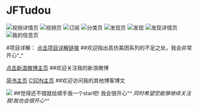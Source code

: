 # JFTudou

![视频详情页](http://7pum4h.com1.z0.glb.clouddn.com/视频详情页.gif)
![视频页](http://7pum4h.com1.z0.glb.clouddn.com/td视频页.gif)
![订阅](http://7pum4h.com1.z0.glb.clouddn.com/td订阅.gif)
![分类页](http://7pum4h.com1.z0.glb.clouddn.com/td分类页.gif)
![发现页](http://7pum4h.com1.z0.glb.clouddn.com/td发现页.gif)
![发现](http://7pum4h.com1.z0.glb.clouddn.com/td发现.gif)
![发现详情页](http://7pum4h.com1.z0.glb.clouddn.com/td发现详情页.gif)
![我的信息页](http://7pum4h.com1.z0.glb.clouddn.com/td我的信息页.gif)

#项目详解：
[点击项目详解链接](http://www.jianshu.com/p/2156ec56c55b)
##欢迎指出高仿美团系列的不足之处，我会非常开心^_^ 


[点击新浪微博主页](http://weibo.com/3876651083/profile?rightmod=1&wvr=6&mod=personinfo)
##欢迎关注我的新浪微博


[简书主页](http://www.jianshu.com/users/be0e45643dcf/latest_articles)
[CSDN主页](http://blog.csdn.net/tubiebutu)
##欢迎访问我的其他博客博文


![](http://7pum4h.com1.z0.glb.clouddn.com/githubStar.png)
##觉得还不错就给顺手我一个star吧! 我会很开心^_^ 同时希望您能够继续关注我!我也会很开心^_^
